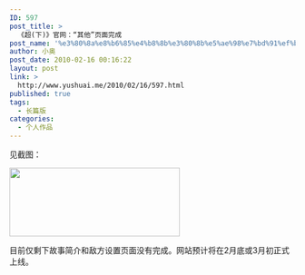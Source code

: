 ```yaml
---
ID: 597
post_title: >
  《超(下)》官网：“其他”页面完成
post_name: '%e3%80%8a%e8%b6%85%e4%b8%8b%e3%80%8b%e5%ae%98%e7%bd%91%ef%bc%9a%e2%80%9c%e5%85%b6%e4%bb%96%e2%80%9d%e9%a1%b5%e9%9d%a2%e5%ae%8c%e6%88%90'
author: 小奥
post_date: 2010-02-16 00:16:22
layout: post
link: >
  http://www.yushuai.me/2010/02/16/597.html
published: true
tags:
  - 长篇版
categories:
  - 个人作品
---
```

见截图：<!--more-->

<a href="http://www.yushuai.me/wp-content/uploads/2010/02/other.jpg"><img class="alignnone size-medium wp-image-598" title="other" src="https://dqhplhzz2008-1251830035.cos.ap-guangzhou.myqcloud.com/wp-content/uploads/2010/02/other-300x121.jpg" alt="" width="300" height="121" /></a>

目前仅剩下故事简介和敌方设置页面没有完成。网站预计将在2月底或3月初正式上线。